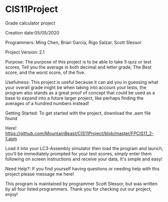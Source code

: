 # CIS11Project
Grade calculator project

Creation date:05/05/2020

Programmers: Ming Chen, Brian Garcia, Rigo Salzar, Scott Slessor

Project Version: 2.1


Purpose: The purpose of this project is to be able to take 5 quiz or test scores, Tell you the average in both decimal and letter grade, The Best score, and the worst score, of the five. 

Usefulness: This project is useful because it can aid you in guessing what your overall grade might be when taking into account your tests, the program also stands as a great proof of concept that could be used as a base to expand into a future larger project, like perhaps finding the averages of a hundred numbers instead! 

Getting Started: To get started with the project, download the .asm file found 

Here! https://github.com/MountainBeast/CIS11Project/blob/master/FPCIS11_2-1.asm
 
Load it into your LC3-Assembly simulator then load the program and launch, you'll be immediately prompted for your test scores, simply enter them following on screen instructions and receive your data, It's simple and easy!

Need Help?: If you find yourself having questions or needing help with this project please message me here! 


This program is maintained by programmer Scott Slessor, but was written by all four listed programmers. Thank you for checking out our project, enjoy!

